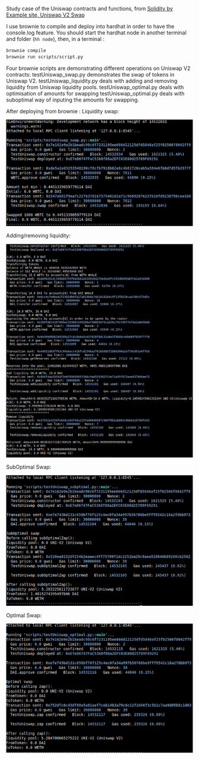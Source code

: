 Study case of the Uniswap contracts and functions, from [Solidity by Example site, Uniswap V2 Swap](https://solidity-by-example.org/defi/uniswap-v2/)

I use brownie to compile and deploy into hardhat in order to have the console.log feature.
You should start the hardhat node in another terminal and folder (`hh node`), then, in a terminal :

```bash
brownie compile
brownie run scripts/script.py
```

Four brownie scripts are demonstrating different operations on Uniswap V2 contracts:
testUniswap_swap.py demonstrates the swap of tokens in Uniswap V2.
testUniswap_liquidity.py deals with adding and removing liquidity from Uniswap liquidity pools.
testUniswap_optimal.py deals with optimisation of amounts for swapping
testUniswap_optimal.py deals with suboptimal way of inputing the amounts for swapping.

After deploying from brownie :
Liquidity swap:

![Liquidity Swap](swap.png)

Adding/removing liquidity:

![Add/Remove liquidity](liquidity.png)

SubOptimal Swap:

![SubOptimal Swap](suboptimal.png)

Optimal Swap:

![Optimal Swap](optimal.png)
